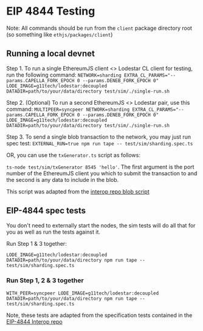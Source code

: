 # EIP 4844 Testing

Note: All commands should be run from the `client` package directory root (so something like `ethjs/packages/client`)

## Running a local devnet

Step 1. To run a single EthereumJS client <> Lodestar CL client for testing, run the following command:
`NETWORK=sharding EXTRA_CL_PARAMS="--params.CAPELLA_FORK_EPOCH 0 --params.DENEB_FORK_EPOCH 0" LODE_IMAGE=g11tech/lodestar:decoupled DATADIR=path/to/your/data/directory test/sim/./single-run.sh`

Step 2. (Optional) To run a second EthereumJS <> Lodestar pair, use this command:
`MULTIPEER=syncpeer NETWORK=sharding EXTRA_CL_PARAMS="--params.CAPELLA_FORK_EPOCH 0 --params.DENEB_FORK_EPOCH 0" LODE_IMAGE=g11tech/lodestar:decoupled DATADIR=path/to/your/data/directory test/sim/./single-run.sh`

Step 3. To send a single blob transaction to the network, you may just run spec test:
`EXTERNAL_RUN=true npm run tape -- test/sim/sharding.spec.ts`

OR, you can use the `txGenerator.ts` script as follows:

`ts-node test/sim/txGenerator 8545 'hello'`. The first argument is the port number of the EthereumJS client you which to submit the transaction to and the second is any data to include in the blob.

This script was adapted from the [interop repo blob script](https://github.com/Inphi/eip4844-interop/blob/master/blob_tx_generator/blob.js)


## EIP-4844 spec tests

You don't need to externally start the nodes, the sim tests will do all that for you as well as run the tests against it.

Run Step 1 & 3 together:

`LODE_IMAGE=g11tech/lodestar:decoupled DATADIR=path/to/your/data/directory npm run tape --
 test/sim/sharding.spec.ts`


### Run Step 1, 2 & 3 together


`WITH_PEER=syncpeer LODE_IMAGE=g11tech/lodestar:decoupled DATADIR=path/to/your/data/directory npm run tape --
 test/sim/sharding.spec.ts`

Note, these tests are adapted from the specification tests contained in the [EIP-4844 Interop repo](https://github.com/Inphi/eip4844-interop)
